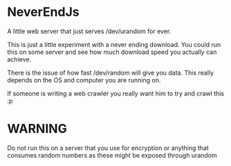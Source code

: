 # NeverEndJs
A little web server that just serves /dev/urandom for ever.

This is just a little experiment with a never ending download. You could run this on some server and see how much download speed you actually can achieve.

There is the issue of how fast /dev/random will give you data. This really depends on the OS and computer you are running on.

If someone is writing a web crawler you really want him to try and crawl this :p

# WARNING

Do not run this on a server that you use for encryption or anything that consumes random numbers as these might be exposed through urandom
